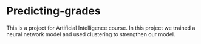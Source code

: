 # Predicting-grades
This is a project for Artificial Intelligence course. In this project we trained a neural network model and used clustering to strengthen our model.
